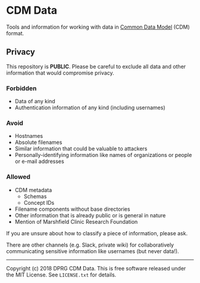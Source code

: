CDM Data
========


Tools and information for working with data in [Common Data Model](
https://github.com/OHDSI/CommonDataModel) (CDM) format.


Privacy
-------

This repository is **PUBLIC**.  Please be careful to exclude all data
and other information that would compromise privacy.

### Forbidden ###

* Data of any kind
* Authentication information of any kind (including usernames)

### Avoid ###

* Hostnames
* Absolute filenames
* Similar information that could be valuable to attackers
* Personally-identifying information like names of organizations or
  people or e-mail addresses

### Allowed ###

* CDM metadata
  * Schemas
  * Concept IDs
* Filename components without base directories
* Other information that is already public or is general in nature
* Mention of Marshfield Clinic Research Foundation

If you are unsure about how to classify a piece of information, please
ask.

There are other channels (e.g. Slack, private wiki) for collaboratively
communicating sensitive information like usernames (but never data!).


-----

Copyright (c) 2018 DPRG CDM Data.  This is free software released under
the MIT License.  See `LICENSE.txt` for details.
